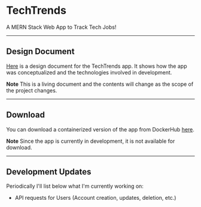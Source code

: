 # TechTrends

A MERN Stack Web App to Track Tech Jobs!

---

## Design Document

[Here](https://docs.google.com/document/d/1ChgooUAmopHw-O4oeJ72FXvu-dZCxZNdnHbaSiHt9Go/edit?usp=sharing) is a design document for the TechTrends app. It shows how the app was conceptualized and the technologies involved in development.

**Note**
This is a living document and the contents will change as the scope of the project changes.

---

## Download

You can download a containerized version of the app from DockerHub [here](https://hub.docker.com/u/aidenjaney).

**Note**
Since the app is currently in development, it is not available for download.

---

## Development Updates

Periodically I'll list below what I'm currently working on:

- API requests for Users (Account creation, updates, deletion, etc.)
